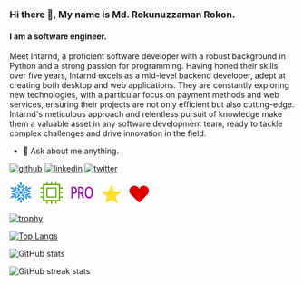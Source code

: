 ### Hi there 👋, My name is Md. Rokunuzzaman Rokon.
#### I am a software engineer.

Meet Intarnd, a proficient software developer with a robust background in Python and a strong passion for programming. Having honed their skills over five years, Intarnd excels as a mid-level backend developer, adept at creating both desktop and web applications. They are constantly exploring new technologies, with a particular focus on payment methods and web services, ensuring their projects are not only efficient but also cutting-edge. Intarnd's meticulous approach and relentless pursuit of knowledge make them a valuable asset in any software development team, ready to tackle complex challenges and drive innovation in the field. 

- 💬 Ask about me anything. 


[<img src='https://cdn.jsdelivr.net/npm/simple-icons@3.0.1/icons/github.svg' alt='github' height='40'>](https://github.com/RoknuzzamanRokon)  [<img src='https://cdn.jsdelivr.net/npm/simple-icons@3.0.1/icons/linkedin.svg' alt='linkedin' height='40'>](https://www.linkedin.com/in/https://www.linkedin.com/in/rokon-raz//)  [<img src='https://cdn.jsdelivr.net/npm/simple-icons@3.0.1/icons/twitter.svg' alt='twitter' height='40'>](https://twitter.com/https://twitter.com/Rokon_Ron)  

<a href='https://archiveprogram.github.com/'><img src='https://raw.githubusercontent.com/acervenky/animated-github-badges/master/assets/acbadge.gif' width='40' height='40'></a> <a href='https://docs.github.com/en/developers'><img src='https://raw.githubusercontent.com/acervenky/animated-github-badges/master/assets/devbadge.gif' width='40' height='40'></a> <a href='https://github.com/pricing'><img src='https://raw.githubusercontent.com/acervenky/animated-github-badges/master/assets/pro.gif' width='40' height='40'></a> <a href='https://stars.github.com/'><img src='https://raw.githubusercontent.com/acervenky/animated-github-badges/master/assets/starbadge.gif' width='35' height='35'></a> <a href='https://docs.github.com/en/github/supporting-the-open-source-community-with-github-sponsors'><img src='https://raw.githubusercontent.com/acervenky/animated-github-badges/master/assets/sponsorbadge.gif' width='35' height='35'></a> 

[![trophy](https://github-profile-trophy.vercel.app/?username=RoknuzzamanRokon)](https://github.com/ryo-ma/github-profile-trophy)

[![Top Langs](https://github-readme-stats.vercel.app/api/top-langs/?username=RoknuzzamanRokon)](https://github.com/anuraghazra/github-readme-stats)

![GitHub stats](https://github-readme-stats.vercel.app/api?username=RoknuzzamanRokon&show_icons=true)  

![GitHub streak stats](https://streak-stats.demolab.com/?user=RoknuzzamanRokon)  


